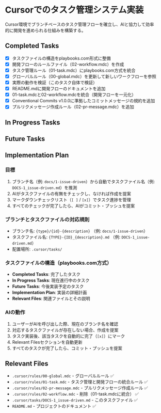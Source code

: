 # Cursorでのタスク管理システム実装

Cursor環境でブランチベースのタスク管理フローを確立し、AIと協力して効率的に開発を進められる仕組みを構築する。

## Completed Tasks

- [x] タスクファイルの構造をplaybooks.com形式に整備
- [x] 開発フローのルールファイル（02-workflow.mdc）を作成
- [x] タスク管理ルール（01-task.mdc）にplaybooks.com方式を統合
- [x] グローバルルール（00-global.mdc）を更新して新しいワークフローを参照
- [x] 実際の動作を検証（このタスク自体で検証）
- [x] README.mdに開発フローのドキュメントを追加
- [x] 01-task.mdcと02-workflow.mdcを統合（開発フローを一元化）
- [x] Conventional Commits v1.0.0に準拠したコミットメッセージの規約を追加
- [x] プルリクメッセージ作成ルール（02-pr-message.mdc）を追加

## In Progress Tasks

## Future Tasks

## Implementation Plan

### 目標
1. ブランチ名（例: `docs/1-issue-driven`）から自動でタスクファイル名（例: `DOCS-1_issue-driven.md`）を推測
2. AIがタスクファイルの有無をチェックし、なければ作成を提案
3. マークダウンチェックリスト（`[ ]` / `[x]`）でタスク進捗を管理
4. すべてのチェックが完了したら、AIがコミット・プッシュを提案

### ブランチとタスクファイルの対応規則
- ブランチ名: `{type}/{id}-{description}` （例: `docs/1-issue-driven`）
- タスクファイル名: `{TYPE}-{ID}_{description}.md` （例: `DOCS-1_issue-driven.md`）
- 配置場所: `.cursor/tasks/`

### タスクファイルの構造（playbooks.com方式）
- **Completed Tasks**: 完了したタスク
- **In Progress Tasks**: 現在進行中のタスク
- **Future Tasks**: 今後実装予定のタスク
- **Implementation Plan**: 実装の詳細計画
- **Relevant Files**: 関連ファイルとその説明

### AIの動作
1. ユーザーがAIを呼び出した際、現在のブランチ名を確認
2. 対応するタスクファイルが存在しない場合、作成を提案
3. タスク実装後、該当タスクを自動的に完了（`[x]`）にマーク
4. Relevant Filesセクションを自動更新
5. すべてのタスクが完了したら、コミット・プッシュを提案

## Relevant Files

- `.cursor/rules/00-global.mdc` - グローバルルール ✅
- `.cursor/rules/01-task.mdc` - タスク管理と開発フローの統合ルール ✅
- `.cursor/rules/02-pr-message.mdc` - プルリクメッセージ作成ルール ✅
- `.cursor/rules/02-workflow.mdc` - 削除（01-task.mdcに統合） ✅
- `.cursor/tasks/DOCS-1_issue-driven.md` - このタスクファイル ✅
- `README.md` - プロジェクトのドキュメント ✅

